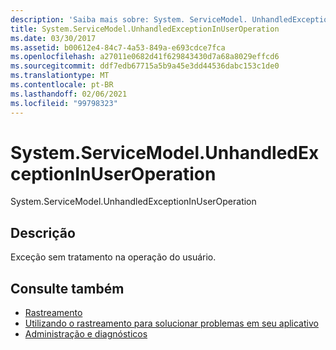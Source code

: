 ```yaml
---
description: 'Saiba mais sobre: System. ServiceModel. UnhandledExceptionInUserOperation'
title: System.ServiceModel.UnhandledExceptionInUserOperation
ms.date: 03/30/2017
ms.assetid: b00612e4-84c7-4a53-849a-e693cdce7fca
ms.openlocfilehash: a27011e0682d41f629843430d7a68a8029effcd6
ms.sourcegitcommit: ddf7edb67715a5b9a45e3dd44536dabc153c1de0
ms.translationtype: MT
ms.contentlocale: pt-BR
ms.lasthandoff: 02/06/2021
ms.locfileid: "99798323"
---
```

# <a name="systemservicemodelunhandledexceptioninuseroperation"></a>System.ServiceModel.UnhandledExceptionInUserOperation

System.ServiceModel.UnhandledExceptionInUserOperation  
  
## <a name="description"></a>Descrição  

 Exceção sem tratamento na operação do usuário.  
  
## <a name="see-also"></a>Consulte também

- [Rastreamento](index.md)
- [Utilizando o rastreamento para solucionar problemas em seu aplicativo](using-tracing-to-troubleshoot-your-application.md)
- [Administração e diagnósticos](../index.md)
